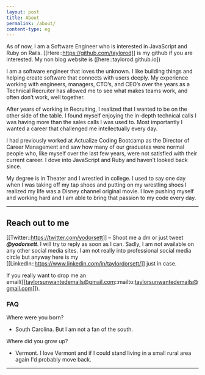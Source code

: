 ```yaml
---
layout: post
title: About
permalink: /about/
content-type: eg
---
```


As of now, I am a Software Engineer who is interested in JavaScript and Ruby on Rails. [[Here::https://github.com/taylorod]] is my github if you are interested. My non blog website is ([here::taylorod.github.io])

I am a software engineer that loves the unknown. I like building things and helping create software that connects with users deeply. My experience working with engineers, managers, CTO’s, and CEO’s over the years as a Technical Recruiter has allowed me to see what makes teams work, and often don’t work, well together. 

After years of working in Recruiting, I realized that I wanted to be on the other side of the table. I found myself enjoying the in-depth technical calls I was having more than the sales calls I was used to. Most importantly I wanted a career that challenged me intellectually every day. 

I had previously worked at Actualize Coding Bootcamp as the Director of Career Management and saw how many of our graduates were normal people who, like myself over the last few years, were not satisfied with their current career. I dove into JavaScript and Ruby and haven’t looked back since. 

My degree is in Theater and I wrestled in college. I used to say one day when I was taking off my tap shoes and putting on my wrestling shoes I realized my life was a Disney channel original movie. I love pushing myself and working hard and I am able to bring that passion to my code every day.


---

## Reach out to me

[[Twitter::https://twitter.com/yodorsett]] – Shoot me a dm or just tweet ***@yodorsett***. I will try to reply as soon as I can. Sadly, I am not available on any other social media sites. I am not really into professional social media circle but anyway here is my [[LinkedIn::https://www.linkedin.com/in/taylordorsett/]] just in case.
    
If you really want to drop me an email([[taylorsunwantedemails@gmail.com::mailto:taylorsunwantedemails@gmail.com]]).

### FAQ

Where were you born?
- South Carolina. But I am not a fan of the south.

Where did you grow up?
- Vermont. I love Vermont and if I could stand living in a small rural area again I'd probably move back.

---